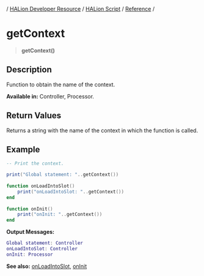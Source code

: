 / [HALion Developer Resource](../../HALion-Developer-Resource.md) / [HALion Script](./HALion-Script.md) / [Reference](./Reference.md) /

# getContext

>**getContext()**

## Description

Function to obtain the name of the context.

**Available in:** Controller, Processor.

## Return Values

Returns a string with the name of the context in which the function is called.

## Example

```lua
-- Print the context.

print("Global statement: "..getContext())
 
function onLoadIntoSlot()
    print("onLoadIntoSlot: "..getContext())
end
 
function onInit()
    print("onInit: "..getContext())
end
```

**Output Messages:**
```lua
Global statement: Controller
onLoadIntoSlot: Controller
onInit: Processor
```

**See also:** [onLoadIntoSlot](./onLoadIntoSlot.md), [onInit](./onInit.md)